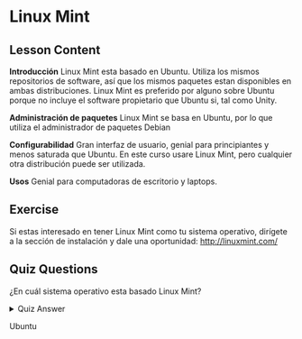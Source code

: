 # Linux Mint

## Lesson Content

<b>Introducción</b>
Linux Mint esta basado en Ubuntu. Utiliza los mismos repositorios de software, así que los mismos paquetes estan disponibles en ambas distribuciones. Linux Mint es preferido por alguno sobre Ubuntu porque no incluye el software propietario que Ubuntu si, tal como Unity.

<b>Administración de paquetes</b>
Linux Mint se basa en Ubuntu, por lo que utiliza el administrador de paquetes Debian

<b>Configurabilidad</b>
Gran interfaz de usuario, genial para principiantes y menos saturada que Ubuntu. En este curso usare Linux Mint, pero cualquier otra distribución puede ser utilizada.

<b>Usos</b>
Genial para computadoras de escritorio y laptops.

## Exercise

Si estas interesado en tener Linux Mint como tu sistema operativo, dirígete a la sección de instalación y dale una oportunidad: <a href='http://linuxmint.com/'>http://linuxmint.com/</a>

## Quiz Questions

¿En cuál sistema operativo esta basado Linux Mint?

<details>
    <summary>Quiz Answer</summary>
</details>

Ubuntu